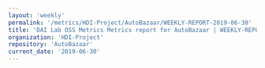 ```yaml
---
layout: 'weekly'
permalink: '/metrics/HDI-Project/AutoBazaar/WEEKLY-REPORT-2019-06-30'
title: 'DAI Lab OSS Metrics Metrics report for AutoBazaar | WEEKLY-REPORT-2019-06-30'
organization: 'HDI-Project'
repository: 'AutoBazaar'
current_date: '2019-06-30'
---
```

